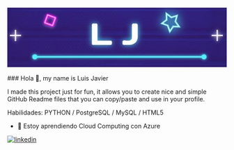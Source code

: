 <p align="center">
  <a href="https://github.com/LuisJavierFI"><img src = "LJ.JPG" > </a>
</p>
### Hola 👋, my name is Luis Javier



I made this project just for fun, it allows you to create nice and simple GitHub Readme files that you can copy/paste and use in your profile.

Habilidades: PYTHON / PostgreSQL / MySQL / HTML5 

- 🌱 Estoy aprendiendo Cloud Computing con Azure 


[<img src='https://cdn.jsdelivr.net/npm/simple-icons@3.0.1/icons/linkedin.svg' alt='linkedin' height='40'>](www.linkedin.com/in/luis-javier-morales-gonzález-1b95b414b/)  
